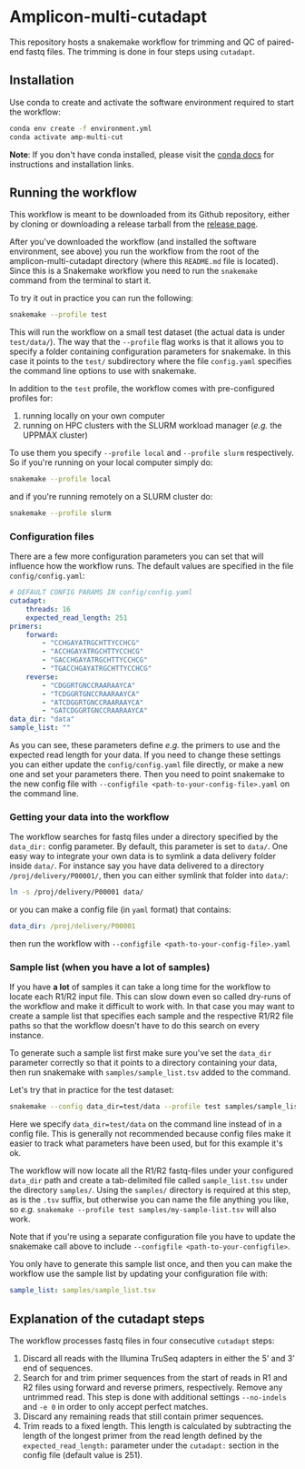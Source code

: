 # Amplicon-multi-cutadapt

This repository hosts a snakemake workflow for trimming and QC
of paired-end fastq files. The trimming is done in four steps
using `cutadapt`.

## Installation

Use conda to create and activate the software environment required to start the 
workflow:

```bash
conda env create -f environment.yml
conda activate amp-multi-cut
```

**Note**: If you don't have conda installed, please visit the [conda docs](https://docs.conda.io/en/latest/miniconda.html)
for instructions and installation links.

## Running the workflow

This workflow is meant to be downloaded from its Github repository, either by 
cloning or downloading a release tarball from the [release page](https://github.com/biodiversitydata-se/amplicon-multi-cutadapt/releases).

After you've downloaded the workflow (and installed the software environment, see above)
you run the workflow from the root of the amplicon-multi-cutadapt directory
(where this `README.md` file is located). Since this is a Snakemake workflow
you need to run the `snakemake` command from the terminal to start it. 

To try it out in practice you can run the following:

```bash
snakemake --profile test
```

This will run the workflow on a small test dataset (the actual data is under 
`test/data/`). The way that the `--profile` flag works is that it allows you to 
specify a folder containing configuration parameters for snakemake. In this case
it points to the `test/` subdirectory where the file `config.yaml` specifies the 
command line options to use with snakemake.

In addition to the `test` profile, the workflow comes with pre-configured 
profiles for: 
1) running locally on your own computer
2) running on HPC clusters with the SLURM workload manager (_e.g._ the UPPMAX cluster)
 

To use them you specify `--profile local` and `--profile slurm` respectively. So
if you're running on your local computer simply do:

```bash
snakemake --profile local
```

and if you're running remotely on a SLURM cluster do:

```bash
snakemake --profile slurm
```

### Configuration files

There are a few more configuration parameters you can set that will influence 
how the workflow runs. The default values are specified in the file `config/config.yaml`:

```yaml
# DEFAULT CONFIG PARAMS IN config/config.yaml
cutadapt:
    threads: 16
    expected_read_length: 251
primers:
    forward:
        - "CCHGAYATRGCHTTYCCHCG"
        - "ACCHGAYATRGCHTTYCCHCG"
        - "GACCHGAYATRGCHTTYCCHCG"
        - "TGACCHGAYATRGCHTTYCCHCG"
    reverse:
        - "CDGGRTGNCCRAARAAYCA"
        - "TCDGGRTGNCCRAARAAYCA"
        - "ATCDGGRTGNCCRAARAAYCA"
        - "GATCDGGRTGNCCRAARAAYCA"
data_dir: "data"
sample_list: ""
```

As you can see, these parameters define _e.g._ the primers to use and the 
expected read length for your data. If you need to change these settings you can
either update the `config/config.yaml` file directly, or make a new one and set
your parameters there. Then you need to point snakemake to the new config file 
with `--configfile <path-to-your-config-file>.yaml` on the command line.

### Getting your data into the workflow

The workflow searches for fastq files under a directory specified by 
the `data_dir:` config parameter. By default, this parameter is set to `data/`.
One easy way to integrate your own data is to symlink a data delivery folder inside
`data/`. For instance say you have data delivered to a directory
`/proj/delivery/P00001/`, then you can either symlink that folder into `data/`:

```bash
ln -s /proj/delivery/P00001 data/
```

or you can make a config file (in `yaml` format) that contains:

```yaml
data_dir: /proj/delivery/P00001
```

then run the workflow with `--configfile <path-to-your-config-file>.yaml`

### Sample list (when you have a lot of samples)

If you have **a lot** of samples it can take a long time for the workflow to
locate each R1/R2 input file. This can slow down even so called dry-runs of the 
workflow and make it difficult to work with. In that case you may want to create
a sample list that specifies each sample and the respective R1/R2 file paths so
that the workflow doesn't have to do this search on every instance.

To generate such a sample list first make sure you've set the `data_dir` 
parameter correctly so that it points to a directory containing your data, then
run snakemake with `samples/sample_list.tsv` added to the command. 

Let's try that in practice for the test dataset:

```bash
snakemake --config data_dir=test/data --profile test samples/sample_list.tsv
```

Here we specify `data_dir=test/data` on the command line instead of in a config 
file. This is generally not recommended because config files make it easier to
track what parameters have been used, but for this example it's ok.

The workflow will now locate all the R1/R2 fastq-files under your configured 
`data_dir` path and create a tab-delimited file called `sample_list.tsv` under
the directory `samples/`. Using the `samples/` directory is required at this step,
as is the `.tsv` suffix, but otherwise you can name the file anything you like, 
so _e.g._ `snakemake --profile test samples/my-sample-list.tsv` will also work.

Note that if you're using a separate configuration file you have to update the 
snakemake call above to include `--configfile <path-to-your-configfile>`.

You only have to generate this sample list once, and then you can make the 
workflow use the sample list by updating your configuration file with:

```yaml
sample_list: samples/sample_list.tsv
```

## Explanation of the cutadapt steps

The workflow processes fastq files in four consecutive `cutadapt` steps:

1. Discard all reads with the Illumina TruSeq adapters in either the 5' and 3'  
   end of sequences. 
2. Search for and trim primer sequences from the start of reads in R1 and R2
   files using forward and reverse primers, respectively. Remove any untrimmed 
   read. This step is done with additional settings `--no-indels` and `-e 0` in 
   order to only accept perfect matches.
3. Discard any remaining reads that still contain primer sequences.
4. Trim reads to a fixed length. This length is calculated by subtracting the 
   length of the longest primer from the read length defined by the `expected_read_length:`
   parameter under the `cutadapt:` section in the config file (default value is 251).